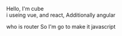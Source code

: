 Hello, I'm cube <br/> 
i useing vue, and react, Additionally angular 

who is router
So I'm go to make it javascript 

